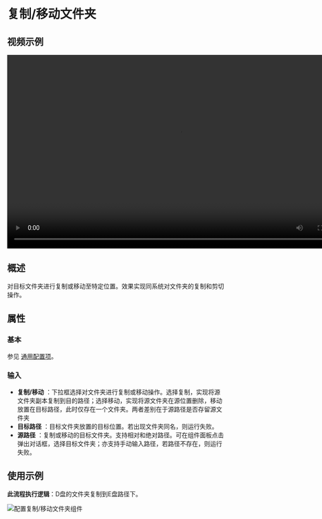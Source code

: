 # 复制/移动文件夹

## 视频示例

<video controls height='450px' width='800px' src="https://encooacademy.oss-cn-shanghai.aliyuncs.com/activity/MoveOrCopyFolder.mp4"></video>


## 概述

对目标文件夹进行复制或移动至特定位置。效果实现同系统对文件夹的复制和剪切操作。

## 属性

### 基本

参见 [通用配置项](../Appendix/CommonConfigurationItems.md)。

### 输入

- **复制/移动** ：下拉框选择对文件夹进行复制或移动操作。选择复制，实现将源文件夹副本复制到目的路径；选择移动，实现将源文件夹在源位置删除，移动放置在目标路径，此时仅存在一个文件夹。两者差别在于源路径是否存留源文件夹
- **目标路径** ：目标文件夹放置的目标位置。若出现文件夹同名，则运行失败。
- **源路径** ：复制或移动的目标文件夹。支持相对和绝对路径。可在组件面板点击弹出对话框，选择目标文件夹；亦支持手动输入路径，若路径不存在，则运行失败。

## 使用示例

**此流程执行逻辑**：D盘的文件夹复制到E盘路径下。

![配置复制/移动文件夹组件](https://docimages.blob.core.chinacloudapi.cn/images/Activities/moveFolder-1.png)
